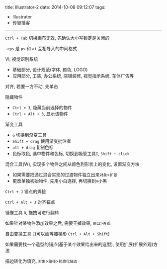 title: Illustrator-2
date: 2014-10-08 09:12:07
tags:
- Illustrator
- 传智播客
---

`Ctrl + Tab` 切换画布无效, 先确认大小写锁定是关闭的

`.eps` 是 `ps` 和 `ai` 互相导入的中间格式

VI,  视觉识别系统
* 基础部分, 设计规范(字体, 颜色, LOGO)
* 应用部分, 工装, 办公系统, 店铺装修, 视觉指示系统, 车体广告等

对齐, 若要一方不动, 先单击

隐藏物件
* `Ctrl + 3`, 隐藏当前选择的物件
* `Ctrl + Alt + 3`, 显示该物件

渐变工具
* `G` 切换到渐变工具
* `Shift + drag` 使用渐变批注者
* `alt + drag` 复制色标
* 色标取色, 选中物件和色标, 切换到吸管工具`I`, `Shift + click`

混合工具(W), 实现多个物件之间从颜色到形状上的变化, 设置渐变方块
* 如果需要把通过混合实现的过渡物件独立出来`对象`>`扩张`
* 更改单独初始物件, 先用小白选择, 再切换到v小黑

`Ctrl + J` 锚点的焊接

`Ctrl + Alt + J` 对齐锚点

镜像工具 `O`, 拖拽可进行翻转


如果针对某物件添加效果之后, 需要干掉效果, `窗口`>`外观`

自由变换工具 `E`(可以画等腰梯形 `Ctrl + Alt + Shift`)

如果需要找一个造型的锚点(基于某个效果给出来的造型),
使用扩展(扩展外观)方法

描边转化为填充, `对象`>`路径`>`轮廓化描边`
